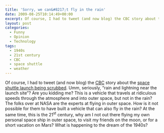 ```yaml
---
title: 'Sorry, we can&#8217;t fly in the rain'
date: 2009-08-25T10:14:49+00:00
excerpt: Of course, I had to tweet (and now blog) the CBC story about the space shuttle launch being scrubbed. Umm, seriously,
layout: post
categories:
  - Funny
  - Opinion
  - Technology
tags:
  - 1940s
  - 21st century
  - CBC
  - space shuttle
  - weather
---
```

Of course, I had to tweet (and now blog) the [CBC](http://www.cbc.ca/news/) story about the [space shuttle launch being scrubbed](http://www.cbc.ca/technology/story/2009/08/24/nasa-discovery.html). Umm, seriously, &#8220;rain and lightning near the launch site&#8221;? Are you kidding me? This is a vehicle that travels at ridiculous speeds through the atmosphere and into outer space, but not in the rain? The folks over at NASA are the experts at flying in outer space. How is it not possible for them to have built a vehicle that can also fly in the rain? At the same time, this is the 21<sup>st</sup> century, why am I not out there flying my own personal space ship in outer space, to visit my friends on the moon, or for a short vacation on Mars? What is happening to the dream of the 1940s?
